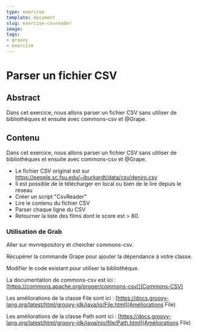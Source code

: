 ```yaml
---
type: exercise
template: document
slug: exercise-csvreader
image:
tags:
- groovy
- exercise
---
```


Parser un fichier CSV
====================================

## Abstract

Dans cet exercice, nous allons parser un fichier CSV sans utiliser de bibliothèques et ensuite avec commons-csv et @Grape.

## Contenu

Dans cet exercice, nous allons parser un fichier CSV sans utiliser de bibliothèques et ensuite avec commons-csv et @Grape.

* Le fichier CSV original est sur https://people.sc.fsu.edu/~jburkardt/data/csv/deniro.csv
* Il est possible de le télécharger en local ou bien de le lire depuis le réseau
* Créer un script "CsvReader"
* Lire le contenu du fichier CSV
* Parser chaque ligne du CSV
* Retourner la liste des films dont le score est > 80.

### Utilisation de Grab

Aller sur mvnrepository et chercher commons-csv.

Récupérer la commande Grape pour ajouter la dépendance à votre classe.

Modifier le code existant pour utiliser la bibliothèque.

La documentation de commons-csv est ici  : [https://commons.apache.org/proper/commons-csv/](Commons-CSV)

Les améliorations de la classe File sont ici : [https://docs.groovy-lang.org/latest/html/groovy-jdk/java/io/File.html](Améliorations File)

Les améliorations de la classe Path sont ici : [https://docs.groovy-lang.org/latest/html/groovy-jdk/java/nio/file/Path.html](Améliorations File)



